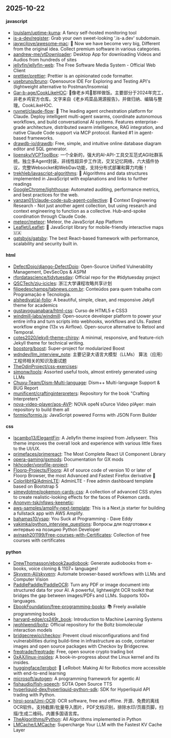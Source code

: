 ## 2025-10-22

#### javascript
* [louislam/uptime-kuma](https://github.com/louislam/uptime-kuma): A fancy self-hosted monitoring tool
* [is-a-dev/register](https://github.com/is-a-dev/register): Grab your own sweet-looking '.is-a.dev' subdomain.
* [jaywcjlove/awesome-mac](https://github.com/jaywcjlove/awesome-mac):  Now we have become very big, Different from the original idea. Collect premium software in various categories.
* [aandrew-me/ytDownloader](https://github.com/aandrew-me/ytDownloader): Desktop App for downloading Videos and Audios from hundreds of sites
* [jellyfin/jellyfin-web](https://github.com/jellyfin/jellyfin-web): The Free Software Media System - Official Web Client
* [prettier/prettier](https://github.com/prettier/prettier): Prettier is an opinionated code formatter.
* [usebruno/bruno](https://github.com/usebruno/bruno): Opensource IDE For Exploring and Testing API's (lightweight alternative to Postman/Insomnia)
* [Gar-b-age/CookLikeHOC](https://github.com/Gar-b-age/CookLikeHOC): 🥢像老乡鸡🐔那样做饭。主要部分于2024年完工，非老乡鸡官方仓库。文字来自《老乡鸡菜品溯源报告》，并做归纳、编辑与整理。CookLikeHOC.
* [ruvnet/claude-flow](https://github.com/ruvnet/claude-flow): 🌊 The leading agent orchestration platform for Claude. Deploy intelligent multi-agent swarms, coordinate autonomous workflows, and build conversational AI systems. Features enterprise-grade architecture, distributed swarm intelligence, RAG integration, and native Claude Code support via MCP protocol. Ranked #1 in agent-based frameworks.
* [drawdb-io/drawdb](https://github.com/drawdb-io/drawdb): Free, simple, and intuitive online database diagram editor and SQL generator.
* [lioensky/VCPToolBox](https://github.com/lioensky/VCPToolBox): 一个全新的，强大的AI-API-工具交互范式AGI社群系统。独立多Agent封装，非线性超异步工作流，交叉记忆网络，六大插件协议，完整Websocket和WebDav功能，支持分布式部署和算力均衡！
* [trekhleb/javascript-algorithms](https://github.com/trekhleb/javascript-algorithms): 📝 Algorithms and data structures implemented in JavaScript with explanations and links to further readings
* [GoogleChrome/lighthouse](https://github.com/GoogleChrome/lighthouse): Automated auditing, performance metrics, and best practices for the web.
* [vanzan01/claude-code-sub-agent-collective](https://github.com/vanzan01/claude-code-sub-agent-collective): 🧠 Context Engineering Research - Not just another agent collection, but using research and context engineering to function as a collective. Hub-and-spoke coordination through Claude Code.
* [meteor/meteor](https://github.com/meteor/meteor): Meteor, the JavaScript App Platform
* [Leaflet/Leaflet](https://github.com/Leaflet/Leaflet): 🍃 JavaScript library for mobile-friendly interactive maps 🇺🇦
* [gatsbyjs/gatsby](https://github.com/gatsbyjs/gatsby): The best React-based framework with performance, scalability and security built in.

#### html
* [DefectDojo/django-DefectDojo](https://github.com/DefectDojo/django-DefectDojo): Open-Source Unified Vulnerability Management, DevSecOps & ASPM
* [rfordatascience/tidytuesday](https://github.com/rfordatascience/tidytuesday): Official repo for the #tidytuesday project
* [QSCTech/zju-icicles](https://github.com/QSCTech/zju-icicles): 浙江大学课程攻略共享计划
* [filipedeschamps/tabnews.com.br](https://github.com/filipedeschamps/tabnews.com.br): Conteúdos para quem trabalha com Programação e Tecnologia.
* [alshedivat/al-folio](https://github.com/alshedivat/al-folio): A beautiful, simple, clean, and responsive Jekyll theme for academics
* [gustavoguanabara/html-css](https://github.com/gustavoguanabara/html-css): Curso de HTML5 e CSS3
* [windmill-labs/windmill](https://github.com/windmill-labs/windmill): Open-source developer platform to power your entire infra and turn scripts into webhooks, workflows and UIs. Fastest workflow engine (13x vs Airflow). Open-source alternative to Retool and Temporal.
* [cotes2020/jekyll-theme-chirpy](https://github.com/cotes2020/jekyll-theme-chirpy): A minimal, responsive, and feature-rich Jekyll theme for technical writing.
* [boostorg/boost](https://github.com/boostorg/boost): Super-project for modularized Boost
* [wdndev/llm_interview_note](https://github.com/wdndev/llm_interview_note): 主要记录大语言大模型（LLMs） 算法（应用）工程师相关的知识及面试题
* [TheOdinProject/css-exercises](https://github.com/TheOdinProject/css-exercises): 
* [simonw/tools](https://github.com/simonw/tools): Assorted useful tools, almost entirely generated using LLMs
* [Chuyu-Team/Dism-Multi-language](https://github.com/Chuyu-Team/Dism-Multi-language): Dism++ Multi-language Support & BUG Report
* [munificent/craftinginterpreters](https://github.com/munificent/craftinginterpreters): Repository for the book "Crafting Interpreters"
* [nova-video-player/aos-AVP](https://github.com/nova-video-player/aos-AVP): NOVA opeN sOurce Video plAyer: main repository to build them all
* [formio/formio.js](https://github.com/formio/formio.js): JavaScript powered Forms with JSON Form Builder

#### css
* [lscambo13/ElegantFin](https://github.com/lscambo13/ElegantFin): A Jellyfin theme inspired from Jellyseerr. This theme improves the overall look and experience with various little fixes to the UI/UX.
* [primefaces/primereact](https://github.com/primefaces/primereact): The Most Complete React UI Component Library
* [opera-gaming/gxmods](https://github.com/opera-gaming/gxmods): Documentation for GX mods
* [hkhcoder/vprofile-project](https://github.com/hkhcoder/vprofile-project): 
* [Floorp-Projects/Floorp](https://github.com/Floorp-Projects/Floorp): All of source code of version 10 or later of Floorp Browser, the most Advanced and Fastest Firefox derivative 🦊
* [ColorlibHQ/AdminLTE](https://github.com/ColorlibHQ/AdminLTE): AdminLTE - Free admin dashboard template based on Bootstrap 5
* [simeydotme/pokemon-cards-css](https://github.com/simeydotme/pokemon-cards-css): A collection of advanced CSS styles to create realistic-looking effects for the faces of Pokemon cards.
* [Anonym-tsk/nfqws-keenetic](https://github.com/Anonym-tsk/nfqws-keenetic): 
* [aws-samples/amplify-next-template](https://github.com/aws-samples/amplify-next-template): This is a Next.js starter for building a fullstack app with AWS Amplify.
* [bahamas10/ysap](https://github.com/bahamas10/ysap): You Suck at Programming - Dave Eddy
* [yakimka/python_interview_questions](https://github.com/yakimka/python_interview_questions): Вопросы для подготовки к интервью на позицию Python Developer
* [avinash201199/Free-courses-with-Certificates](https://github.com/avinash201199/Free-courses-with-Certificates): Collection of free courses with certificates

#### python
* [DrewThomasson/ebook2audiobook](https://github.com/DrewThomasson/ebook2audiobook): Generate audiobooks from e-books, voice cloning & 1107+ languages!
* [Skyvern-AI/skyvern](https://github.com/Skyvern-AI/skyvern): Automate browser-based workflows with LLMs and Computer Vision
* [PaddlePaddle/PaddleOCR](https://github.com/PaddlePaddle/PaddleOCR): Turn any PDF or image document into structured data for your AI. A powerful, lightweight OCR toolkit that bridges the gap between images/PDFs and LLMs. Supports 100+ languages.
* [EbookFoundation/free-programming-books](https://github.com/EbookFoundation/free-programming-books): 📚 Freely available programming books
* [harvard-edge/cs249r_book](https://github.com/harvard-edge/cs249r_book): Introduction to Machine Learning Systems
* [jwohlwend/boltz](https://github.com/jwohlwend/boltz): Official repository for the Boltz biomolecular interaction models
* [bridgecrewio/checkov](https://github.com/bridgecrewio/checkov): Prevent cloud misconfigurations and find vulnerabilities during build-time in infrastructure as code, container images and open source packages with Checkov by Bridgecrew.
* [freqtrade/freqtrade](https://github.com/freqtrade/freqtrade): Free, open source crypto trading bot
* [0xAX/linux-insides](https://github.com/0xAX/linux-insides): A book-in-progress about the Linux kernel and its insides.
* [huggingface/lerobot](https://github.com/huggingface/lerobot): 🤗 LeRobot: Making AI for Robotics more accessible with end-to-end learning
* [microsoft/autogen](https://github.com/microsoft/autogen): A programming framework for agentic AI
* [fishaudio/fish-speech](https://github.com/fishaudio/fish-speech): SOTA Open Source TTS
* [hyperliquid-dex/hyperliquid-python-sdk](https://github.com/hyperliquid-dex/hyperliquid-python-sdk): SDK for Hyperliquid API trading with Python.
* [hiroi-sora/Umi-OCR](https://github.com/hiroi-sora/Umi-OCR): OCR software, free and offline. 开源、免费的离线OCR软件。支持截屏/批量导入图片，PDF文档识别，排除水印/页眉页脚，扫描/生成二维码。内置多国语言库。
* [TheAlgorithms/Python](https://github.com/TheAlgorithms/Python): All Algorithms implemented in Python
* [LMCache/LMCache](https://github.com/LMCache/LMCache): Supercharge Your LLM with the Fastest KV Cache Layer
